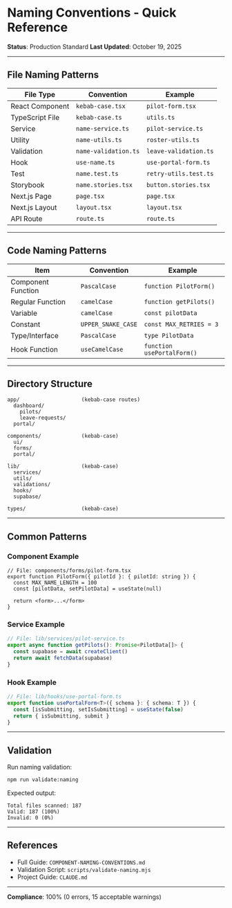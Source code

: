 # Naming Conventions - Quick Reference

**Status**: Production Standard
**Last Updated**: October 19, 2025

---

## File Naming Patterns

| File Type | Convention | Example |
|-----------|------------|---------|
| React Component | `kebab-case.tsx` | `pilot-form.tsx` |
| TypeScript File | `kebab-case.ts` | `utils.ts` |
| Service | `name-service.ts` | `pilot-service.ts` |
| Utility | `name-utils.ts` | `roster-utils.ts` |
| Validation | `name-validation.ts` | `leave-validation.ts` |
| Hook | `use-name.ts` | `use-portal-form.ts` |
| Test | `name.test.ts` | `retry-utils.test.ts` |
| Storybook | `name.stories.tsx` | `button.stories.tsx` |
| Next.js Page | `page.tsx` | `page.tsx` |
| Next.js Layout | `layout.tsx` | `layout.tsx` |
| API Route | `route.ts` | `route.ts` |

---

## Code Naming Patterns

| Item | Convention | Example |
|------|------------|---------|
| Component Function | `PascalCase` | `function PilotForm()` |
| Regular Function | `camelCase` | `function getPilots()` |
| Variable | `camelCase` | `const pilotData` |
| Constant | `UPPER_SNAKE_CASE` | `const MAX_RETRIES = 3` |
| Type/Interface | `PascalCase` | `type PilotData` |
| Hook Function | `useCamelCase` | `function usePortalForm()` |

---

## Directory Structure

```
app/                    (kebab-case routes)
  dashboard/
    pilots/
    leave-requests/
  portal/

components/             (kebab-case)
  ui/
  forms/
  portal/

lib/                    (kebab-case)
  services/
  utils/
  validations/
  hooks/
  supabase/

types/                  (kebab-case)
```

---

## Common Patterns

### Component Example
```tsx
// File: components/forms/pilot-form.tsx
export function PilotForm({ pilotId }: { pilotId: string }) {
  const MAX_NAME_LENGTH = 100
  const [pilotData, setPilotData] = useState(null)

  return <form>...</form>
}
```

### Service Example
```typescript
// File: lib/services/pilot-service.ts
export async function getPilots(): Promise<PilotData[]> {
  const supabase = await createClient()
  return await fetchData(supabase)
}
```

### Hook Example
```typescript
// File: lib/hooks/use-portal-form.ts
export function usePortalForm<T>({ schema }: { schema: T }) {
  const [isSubmitting, setIsSubmitting] = useState(false)
  return { isSubmitting, submit }
}
```

---

## Validation

Run naming validation:
```bash
npm run validate:naming
```

Expected output:
```
Total files scanned: 187
Valid: 187 (100%)
Invalid: 0 (0%)
```

---

## References

- Full Guide: `COMPONENT-NAMING-CONVENTIONS.md`
- Validation Script: `scripts/validate-naming.mjs`
- Project Guide: `CLAUDE.md`

---

**Compliance**: 100% (0 errors, 15 acceptable warnings)
